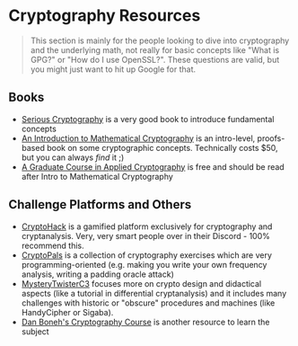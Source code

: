 # Cryptography Resources
> This section is mainly for the people looking to dive into cryptography and the underlying math, not really for basic concepts like "What is GPG?" or "How do I use OpenSSL?". These questions are valid, but you might just want to hit up Google for that.

## Books
- [Serious Cryptography](https://www.oreilly.com/library/view/serious-cryptography/9781492067511/xhtml/cover.xhtml) is a very good book to introduce fundamental concepts
- [An Introduction to Mathematical Cryptography](https://link.springer.com/book/10.1007/978-0-387-77993-5) is an intro-level, proofs-based book on some cryptographic concepts. Technically costs $50, but you can always *find* it ;)
- [A Graduate Course in Applied Cryptography](https://toc.cryptobook.us/) is free and should be read after Intro to Mathematical Cryptography

## Challenge Platforms and Others
- [CryptoHack](https://www.cryptohack.org/) is a gamified platform exclusively for cryptography and cryptanalysis. Very, very smart people over in their Discord - 100% recommend this.
- [CryptoPals](https://cryptopals.com/) is a collection of cryptography exercises which are very programming-oriented (e.g. making you write your own frequency analysis, writing a padding oracle attack)
- [MysteryTwisterC3](https://mysterytwister.org/home/) focuses more on crypto design and didactical aspects (like a tutorial in differential cryptanalysis) and it includes many challenges with historic or "obscure" procedures and machines (like HandyCipher or Sigaba).
- [Dan Boneh's Cryptography Course](https://crypto.stanford.edu/~dabo/courses/OnlineCrypto/) is another resource to learn the subject